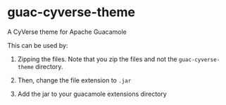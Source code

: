 # guac-cyverse-theme
A CyVerse theme for Apache Guacamole

This can be used by:

1. Zipping the files. Note that you zip the files and not the `guac-cyverse-theme` directory.

2. Then, change the file extension to `.jar`

3. Add the jar to your guacamole extensions directory
